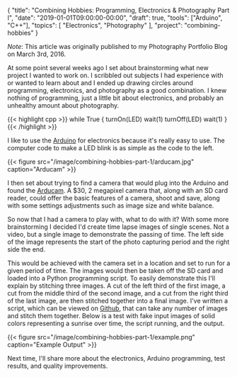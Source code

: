 {
    "title": "Combining Hobbies: Programming, Electronics & Photography Part I",
    "date": "2019-01-01T09:00:00-00:00",
    "draft": true,
    "tools": ["Arduino", "C++"],
    "topics": [
        "Electronics",
        "Photography"
    ],
    "project": "combining-hobbies"
}

*Note*: This article was originally published to my Photography Portfolio Blog on March 3rd, 2016. 

At some point several weeks ago I set about brainstorming what new project I wanted to work on. I scribbled out subjects I had experience with or wanted to learn about and I ended up drawing circles around programming, electronics, and photography as a good combination. I knew nothing of programming, just a little bit about electronics, and probably an unhealthy amount about photography.

<!--more-->

{{< highlight cpp >}}
while True {
    turnOn(LED)
    wait(1)
    turnOff(LED)
    wait(1)
}
{{< /highlight >}}

I like to use the [Arduino](http://arduino.cc) for electronics because it's really easy to use. The computer code to make a LED blink is as simple as the code to the left.

{{< figure src="/image/combining-hobbies-part-1/arducam.jpg" caption="Arducam" >}}

I then set about trying to find a camera that would plug into the Arduino and found the [Arducam](http://arducam.com]). A $30, 2 megapixel camera that, along with an SD card reader, could offer the basic features of a camera, shoot and save, along with some settings adjustments such as image size and white balance.

So now that I had a camera to play with, what to do with it? With some more brainstorming I decided I'd create time lapse images of single scenes. Not a video, but a single image to demonstrate the passing of time. The left side of the image represents the start of the photo capturing period and the right side the end.

This would be achieved with the camera set in a location and set to run for a given period of time. The images would then be taken off the SD card and loaded into a Python programming script. To easily demonstrate this I'll explain by stitching three images. A cut of the left third of the first image, a cut from the middle third of the second image, and a cut from the right third of the last image, are then stitched together into a final image. I've written a script, which can be viewed on [Github](https://github.com/TravisBumgarner/PhotoStitch), that can take any number of images and stitch them together. Below is a test with fake input images of solid colors representing a sunrise over time, the script running, and the output.

{{< figure src="/image/combining-hobbies-part-1/example.png" caption="Example Output" >}}

Next time, I'll share more about the electronics, Arduino programming, test results, and quality improvements.